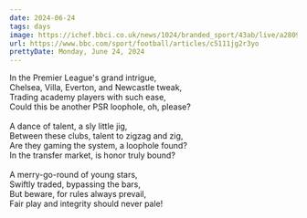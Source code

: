 ```yaml
---
date: 2024-06-24
tags: days
image: https://ichef.bbci.co.uk/news/1024/branded_sport/43ab/live/a2809d70-3238-11ef-bc72-51b61c17135e.jpg
url: https://www.bbc.com/sport/football/articles/c5111jg2r3yo
prettyDate: Monday, June 24, 2024
---
```

In the Premier League's grand intrigue,<br>Chelsea, Villa, Everton, and Newcastle tweak,<br>Trading academy players with such ease,<br>Could this be another PSR loophole, oh, please?<br><br>A dance of talent, a sly little jig,<br>Between these clubs, talent to zigzag and zig,<br>Are they gaming the system, a loophole found?<br>In the transfer market, is honor truly bound?<br><br>A merry-go-round of young stars,<br>Swiftly traded, bypassing the bars,<br>But beware, for rules always prevail,<br>Fair play and integrity should never pale!